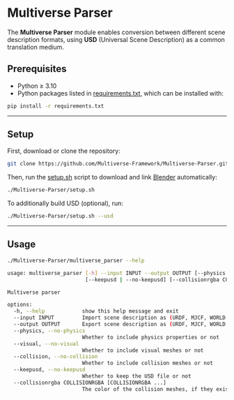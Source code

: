 # Multiverse Parser

The **Multiverse Parser** module enables conversion between different scene description formats, using **USD** (Universal Scene Description) as a common translation medium.

## Prerequisites

- Python ≥ 3.10
- Python packages listed in [requirements.txt](https://github.com/Multiverse-Framework/Multiverse-Parser/blob/main/requirements.txt), which can be installed with:

```bash
pip install -r requirements.txt
```

---

## Setup

First, download or clone the repository:

```bash
git clone https://github.com/Multiverse-Framework/Multiverse-Parser.git --depth 1
```

Then, run the [setup.sh](https://github.com/Multiverse-Framework/Multiverse-Parser/blob/main/setup.sh) script to download and link [Blender](https://www.blender.org/) automatically:

```bash
./Multiverse-Parser/setup.sh
```

To additionally build USD (optional), run:

```bash
./Multiverse-Parser/setup.sh --usd
```

---

## Usage

```bash
./Multiverse-Parser/multiverse_parser --help
```

```bash
usage: multiverse_parser [-h] --input INPUT --output OUTPUT [--physics | --no-physics] [--visual | --no-visual] [--collision | --no-collision]
                         [--keepusd | --no-keepusd] [--collisionrgba COLLISIONRGBA [COLLISIONRGBA ...]]

Multiverse parser

options:
  -h, --help            show this help message and exit
  --input INPUT         Import scene description as (URDF, MJCF, WORLD or USD)
  --output OUTPUT       Export scene description as (URDF, MJCF, WORLD or USD)
  --physics, --no-physics
                        Whether to include physics properties or not
  --visual, --no-visual
                        Whether to include visual meshes or not
  --collision, --no-collision
                        Whether to include collision meshes or not
  --keepusd, --no-keepusd
                        Whether to keep the USD file or not
  --collisionrgba COLLISIONRGBA [COLLISIONRGBA ...]
                        The color of the collision meshes, if they exist
```

